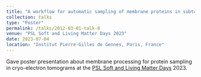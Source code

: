 ```yaml
---
title: "A workflow for automatic sampling of membrane proteins in subtomogram averaging"
collection: talks
type: "Poster"
permalink: /talks/2012-03-01-talk-8
venue: "PSL Soft and Living Matter Days 2023"
date: 2023-07-04
location: "Institut Pierre-Gilles de Gennes, Paris, France"
---
```


Gave poster presentation about membrane processing for protein sampling in cryo-electron tomograms at the [PSL Soft and Living Matter Days](https://psl-soft-matter2023.sciencesconf.org/) 2023.
